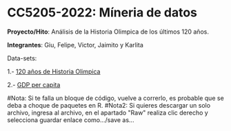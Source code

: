 # CC5205-2022: Míneria de datos 
**Proyecto/Hito**: Análisis de la Historia Olimpica de los últimos 120 años.

**Integrantes**: Giu, Felipe, Victor, Jaimito y Karlita

Data-sets:

1.- [120 años de Historia Olimpica](https://www.kaggle.com/datasets/heesoo37/120-years-of-olympic-history-athletes-and-results)

2.- [GDP per capita](https://www.kaggle.com/datasets/zgrcemta/world-gdpgdp-gdp-per-capita-and-annual-growths?select=gdp_per_capita.csv)

#Nota: Si te falla un bloque de código, vuelve a correrlo, es probable que se deba a choque de paquetes en R.
#Nota2: Si quieres descargar un solo archivo, ingresa al archivo, en el apartado "Raw" realiza clic derecho y selecciona guardar enlace como.../save as...
